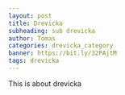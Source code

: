 ```yaml
---
layout: post
title: Drevicka
subheading: sub drevicka
author: Tomas
categories: drevicka_category
banner: https://bit.ly/32PAjtM
tags: drevicka
---
```


This is about drevicka
